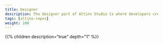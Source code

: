 ```yaml
---
title: Designer
description: The designer part of Altinn Studio is where developers create, modify, build and manage deployment of applications. In the background it uses GIT to store code and config for applications in Altinn Studio Repos.
tags: [altinn-repos]
weight: 100
--- 
```


{{% children description="true" depth="1" %}}
